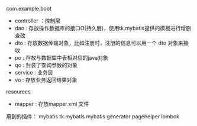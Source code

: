 com.example.boot

- controller ：控制层
- dao : 存放操作数据库的接口O(持久层)，使用tk.mybatis提供的模板进行增删查改
- dto : 存放数据传输对象，比如注册时，注册的信息可以用一个 dto 对象来接收
- po : 存放与数据库中表相对应的java对象
- qo : 封装了查询参数的对象
- service : 业务层
- vo : 存放业务返回结果对象


resources

- mapper : 存放mapper.xml 文件

用到的插件：
mybatis
tk.mybatis
mybatis generator
pagehelper
lombok

